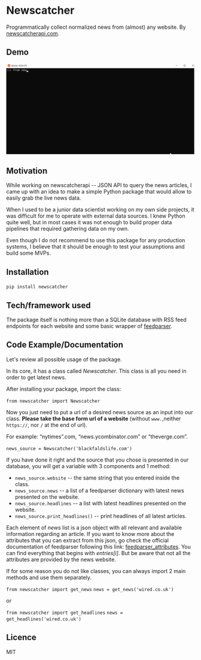 # Newscatcher
Programmatically collect normalized news from (almost) any website.
By [newscatcherapi.com](https://www.newscatcherapi.com).

## Demo
![](newscatcherdemo.gif)

## Motivation
While working on newscatcherapi -- JSON API to query the news articles,
I came up with an idea to make a simple Python package that would allow
to easily grab the live news data. 

When I used to be a junior data scientist working on my own side projects,
it was difficult for me to operate with external data sources. I knew Python
quite well, but in most cases it was not enough to build proper data pipelines
that required gathering data on my own. 

Even though I do not recommend to use this package for any production systems, I believe that it should be enough to test your assumptions and build some MVPs.

## Installation
`pip install newscatcher`

## Tech/framework used
The package itself is nothing more than a SQLite database with 
RSS feed endpoints for each website and some basic wrapper of
[feedparser][3].

## Code Example/Documentation
Let's review all possible usage of the package. 

In its core, it has a class called *Newscatcher*. This class is all you need in order to get latest news.

After installing your package, import the class:

`from newscatcher import Newscatcher`
 
Now you just need to put a url of a desired news source as an input into our class. 
**Please take the base form url of a website** (without `www.`,neither `https://`, nor `/` at the end of url).

For example: “nytimes”.com, “news.ycombinator.com” or “theverge.com”.

`news_source = Newscatcher('blackfaldslife.com')`

If you have done it right and the source that you chose is presented in our database, you will get a variable with 3 components and 1 method:

- `news_source.website` -- the same string that you entered inside the class.
- `news_source.news` -- a list of a feedparser dictionary with latest news presented on the website. 
- `news_source.headlines` -- a list with latest headlines presented on the website.
- `news_source.print_headlines()` -- print headlines of all latest articles.

Each element of *news* list is a json object with all relevant and available information regarding an article. If you want to know more about the attributes that you can extract from this json, go check the official documentation of feedparser following this link: [feedparser\_attributes][4]. You can find everything that begins with *entries[i]*. But be aware that not all the attributes are provided by the news website. 

If for some reason you do not like classes, you can always import 2 main methods and use them separately.

`from newscatcher import get_news`
`news = get_news('wired.co.uk')`

or

`from newscatcher import get_headlines`
`news = get_headlines('wired.co.uk')`


## Licence
MIT


[3]:	%3Chttps://pythonhosted.org/feedparser/index.html%3E
[4]:	%3Chttps://pythonhosted.org/feedparser/reference.html%3E
